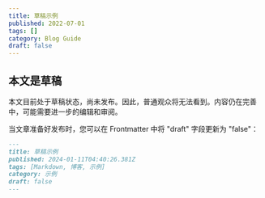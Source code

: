 ```yaml
---
title: 草稿示例
published: 2022-07-01
tags: []
category: Blog Guide
draft: false
---
```


## 本文是草稿

本文目前处于草稿状态，尚未发布。因此，普通观众将无法看到。内容仍在完善中，可能需要进一步的编辑和审阅。

当文章准备好发布时，您可以在 Frontmatter 中将 "draft" 字段更新为 "false"：

```markdown
---
title: 草稿示例
published: 2024-01-11T04:40:26.381Z
tags: [Markdown, 博客, 示例]
category: 示例
draft: false
---
```
